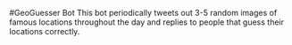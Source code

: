 #GeoGuesser Bot
This bot periodically tweets out 3-5 random images of famous locations throughout the day and replies to people that guess their locations correctly.